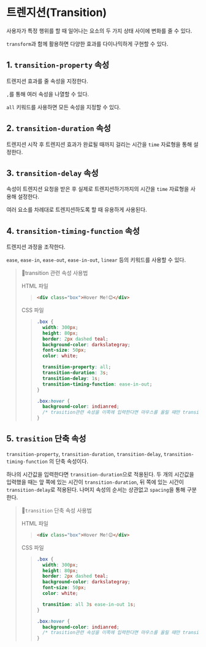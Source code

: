 # 트렌지션(Transition)

사용자가 특정 행위를 할 때 일어나는 요소의 두 가지 상태 사이에 변화를 줄 수 있다.

`transform`과 함께 활용하면 다양한 효과를 다이나믹하게 구현할 수 있다.

## 1. `transition-property` 속성

트렌지션 효과를 줄 속성을 지정한다.

`,`를 통해 여러 속성을 나열할 수 있다.

`all` 키워드를 사용하면 모든 속성을 지정할 수 있다.

## 2. `transition-duration` 속성

트렌지션 시작 후 트렌지션 효과가 완료될 때까지 걸리는 시간을 `time` 자료형을 통해 설정한다.

## 3. `transition-delay` 속성

속성이 트렌지션 요청을 받은 후 실제로 트렌지션하기까지의 시간을 `time` 자료형을 사용해 설정한다.

여러 요소를 차례대로 트렌지션하도록 할 때 유용하게 사용된다.

## 4. `transition-timing-function` 속성

트렌지션 과정을 조작한다.

`ease`, `ease-in`, `ease-out`, `ease-in-out`, `linear` 등의 키워드를 사용할 수 있다.

> 📌transition 관련 속성 사용법
>
> HTML 파일
>
> > ```html
> > <div class="box">Hover Me!😊</div>
> > ```
>
> CSS 파일
>
> > ```css
> > .box {
> >   width: 300px;
> >   height: 80px;
> >   border: 2px dashed teal;
> >   background-color: darkslategray;
> >   font-size: 50px;
> >   color: white;
> >
> >   transition-property: all;
> >   transition-duration: 3s;
> >   transition-delay: 1s;
> >   transition-timing-function: ease-in-out;
> > }
> >
> > .box:hover {
> >   background-color: indianred;
> >   /* trasition관련 속성을 이쪽에 입력한다면 마우스를 올릴 때만 transition 발생 */
> > }
> > ```

## 5. `trasition` 단축 속성

`transition-property`, `transition-duration`, `transition-delay`, `transition-timing-function` 의 단축 속성이다.

하나의 시간값을 입력한다면 `transition-duration`으로 적용된다. 두 개의 시간값을 입력했을 때는 앞 쪽에 있는 시간이 `transition-duration`, 뒤 쪽에 있는 시간이 `transition-delay`로 적용된다. 나머지 속성의 순서는 상관없고 `spacing`을 통해 구분한다.

> 📌`transition` 단축 속성 사용법
>
> HTML 파일
>
> > ```html
> > <div class="box">Hover Me!😊</div>
> > ```
>
> CSS 파일
>
> > ```css
> > .box {
> >   width: 300px;
> >   height: 80px;
> >   border: 2px dashed teal;
> >   background-color: darkslategray;
> >   font-size: 50px;
> >   color: white;
> >
> >   transition: all 3s ease-in-out 1s;
> > }
> >
> > .box:hover {
> >   background-color: indianred;
> >   /* trasition관련 속성을 이쪽에 입력한다면 마우스를 올릴 때만 transition 발생 */
> > }
> > ```
